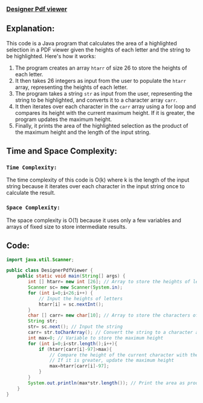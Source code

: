 ### [Designer Pdf viewer](https://www.hackerrank.com/challenges/designer-pdf-viewer/problem)

## Explanation:
This code is a Java program that calculates the area of a highlighted selection in a PDF viewer given the heights of each letter and the string to be highlighted. Here's how it works:

1. The program creates an array `htarr` of size 26 to store the heights of each letter.
2. It then takes 26 integers as input from the user to populate the `htarr` array, representing the heights of each letter.
3. The program takes a string `str` as input from the user, representing the string to be highlighted, and converts it to a character array `carr`.
4. It then iterates over each character in the `carr` array using a for loop and compares its height with the current maximum height. If it is greater, the program updates the maximum height.
5. Finally, it prints the area of the highlighted selection as the product of the maximum height and the length of the input string.

## Time and Space Complexity:
### `Time Complexity:`
The time complexity of this code is O(k) where k is the length of the input string because it iterates over each character in the input string once to calculate the result.

### `Space Complexity:`
The space complexity is O(1) because it uses only a few variables and arrays of fixed size to store intermediate results.

## Code:
```java
import java.util.Scanner;

public class DesignerPdfViewer {
    public static void main(String[] args) {
        int [] htarr= new int [26]; // Array to store the heights of letters
        Scanner sc= new Scanner(System.in);
        for (int i=0;i<26;i++) {
            // Input the heights of letters
            htarr[i] = sc.nextInt();
        }
        char [] carr= new char[10]; // Array to store the characters of the string
        String str;
        str= sc.next(); // Input the string
        carr= str.toCharArray(); // Convert the string to a character array
        int max=0; // Variable to store the maximum height
        for (int i=0;i<str.length();i++){
            if (htarr[carr[i]-97]>max){
                // Compare the height of the current character with the current maximum height
                // If it is greater, update the maximum height
                max=htarr[carr[i]-97];
            }
        }
        System.out.println(max*str.length()); // Print the area as product of maximum height and string length
    }
}
```
